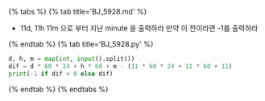 {% tabs %}
{% tab title='BJ_5928.md' %}

* 11d, 11h 11m 으로 부터 지난 minute 을 출력하라 만약 이 전이라면 -1를 출력하라

{% endtab %}
{% tab title='BJ_5928.py' %}

```py
d, h, m = map(int, input().split())
dif = d * 60 * 24 + h * 60 + m - (11 * 60 * 24 + 11 * 60 + 11)
print(-1 if dif < 0 else dif)
```

{% endtab %}
{% endtabs %}